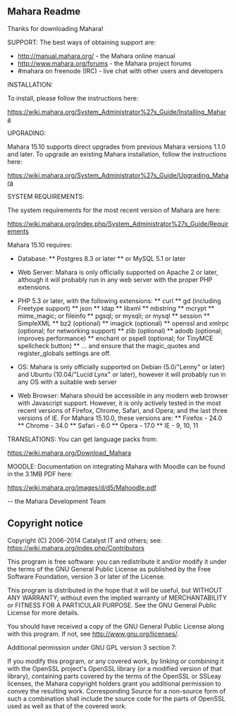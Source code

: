 Mahara Readme
-------------

Thanks for downloading Mahara!

SUPPORT: The best ways of obtaining support are:

 * http://manual.mahara.org/ - the Mahara online manual
 * http://www.mahara.org/forums - the Mahara project forums
 * #mahara on freenode (IRC) - live chat with other users and developers

INSTALLATION:

To install, please follow the instructions here:

  https://wiki.mahara.org/System_Administrator%27s_Guide/Installing_Mahara

UPGRADING:

Mahara 15.10 supports direct upgrades from previous Mahara versions 1.1.0 and later.
To upgrade an existing Mahara installation, follow the instructions here:

  https://wiki.mahara.org/System_Administrator%27s_Guide/Upgrading_Mahara

SYSTEM REQUIREMENTS:

The system requirements for the most recent version of Mahara are here:

  https://wiki.mahara.org/index.php/System_Administrator%27s_Guide/Requirements

Mahara 15.10 requires:

 * Database:
 ** Postgres 8.3 or later
 ** or MySQL 5.1 or later

 * Web Server: Mahara is only officially supported on Apache 2 or later,
   although it will probably run in any web server with the proper PHP
   extensions.

 * PHP 5.3 or later, with the following extensions:
 ** curl
 ** gd (including Freetype support)
 ** json
 ** ldap
 ** libxml
 ** mbstring
 ** mcrypt
 ** mime_magic; or fileinfo
 ** pgsql; or mysqli; or mysql
 ** session
 ** SimpleXML
 ** bz2 (optional)
 ** imagick (optional)
 ** openssl and xmlrpc (optional; for networking support)
 ** zlib (optional)
 ** adodb (optional; improves performance)
 ** enchant or pspell (optional; for TinyMCE spellcheck button)
 ** ... and ensure that the magic_quotes and register_globals settings are off.

 * OS: Mahara is only officially supported on Debian (5.0/"Lenny" or later) and
   Ubuntu (10.04/"Lucid Lynx" or later), however it will probably run in any
   OS with a suitable web server

 * Web Browser: Mahara should be accessible in any modern web browser with
   Javascript support. However, it is only actively tested in the most recent
   versions of Firefox, Chrome, Safari, and Opera; and the last three versions
   of IE. For Mahara 15.10.0, these versions are:
 ** Firefox - 24.0
 ** Chrome - 34.0
 ** Safari - 6.0
 ** Opera - 17.0
 ** IE - 9, 10, 11

TRANSLATIONS: You can get language packs from:

  https://wiki.mahara.org/Download_Mahara

MOODLE: Documentation on integrating Mahara with Moodle can be found in the
3.1MB PDF here:

  https://wiki.mahara.org/images/d/d5/Mahoodle.pdf

  -- the Mahara Development Team


Copyright notice
----------------

Copyright (C) 2006-2014 Catalyst IT and others; see:
https://wiki.mahara.org/index.php/Contributors

This program is free software: you can redistribute it and/or modify
it under the terms of the GNU General Public License as published by
the Free Software Foundation, version 3 or later of the License.

This program is distributed in the hope that it will be useful,
but WITHOUT ANY WARRANTY; without even the implied warranty of
MERCHANTABILITY or FITNESS FOR A PARTICULAR PURPOSE.  See the
GNU General Public License for more details.

You should have received a copy of the GNU General Public License
along with this program.  If not, see <http://www.gnu.org/licenses/>.

Additional permission under GNU GPL version 3 section 7:

If you modify this program, or any covered work, by linking or
combining it with the OpenSSL project's OpenSSL library (or a
modified version of that library), containing parts covered by the
terms of the OpenSSL or SSLeay licenses, the Mahara copyright holders
grant you additional permission to convey the resulting work.
Corresponding Source for a non-source form of such a combination
shall include the source code for the parts of OpenSSL used as well
as that of the covered work.

